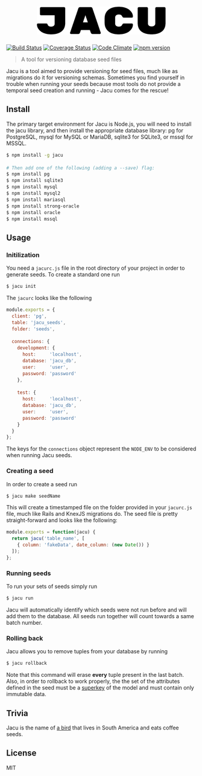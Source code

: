 <h1 align="center">
	<br>
	<img src="./logo.png" alt="Polyjuice">
	<br>
</h1>

[![Build Status](https://travis-ci.org/brenolf/jacu.svg)](https://travis-ci.org/brenolf/jacu)
[![Coverage Status](https://coveralls.io/repos/github/brenolf/jacu/badge.svg?branch=master)](https://coveralls.io/github/brenolf/jacu?branch=master)
[![Code Climate](https://codeclimate.com/github/brenolf/jacu/badges/gpa.svg)](https://codeclimate.com/github/brenolf/jacu)
[![npm version](https://badge.fury.io/js/jacu.svg)](http://badge.fury.io/js/jacu)
> A tool for versioning database seed files

Jacu is a tool aimed to provide versioning for seed files, much like as migrations do it for versioning schemas. Sometimes you find yourself in trouble when running your seeds because most tools do not provide a temporal seed creation and running - Jacu comes for the rescue!

## Install

The primary target environment for Jacu is Node.js, you will need to install the jacu library, and then install the appropriate database library: pg for PostgreSQL, mysql for MySQL or MariaDB, sqlite3 for SQLite3, or mssql for MSSQL.

```sh
$ npm install -g jacu

# Then add one of the following (adding a --save) flag:
$ npm install pg
$ npm install sqlite3
$ npm install mysql
$ npm install mysql2
$ npm install mariasql
$ npm install strong-oracle
$ npm install oracle
$ npm install mssql
```

## Usage

### Initilization

You need a `jacurc.js` file in the root directory of your project in order to generate seeds. To create a standard one run

```sh
$ jacu init
```

The `jacurc` looks like the following

```js
module.exports = {
  client: 'pg',
  table: 'jacu_seeds',
  folder: 'seeds',

  connections: {
    development: {
      host:     'localhost',
      database: 'jacu_db',
      user:     'user',
      password: 'password'
    },

    test: {
      host:     'localhost',
      database: 'jacu_db',
      user:     'user',
      password: 'password'
    }
  }
};
```

The keys for the `connections` object represent the `NODE_ENV` to be considered when running Jacu seeds.

### Creating a seed

In order to create a seed run

```sh
$ jacu make seedName
```

This will create a timestamped file on the folder provided in your `jacurc.js` file, much like Rails and KnexJS migrations do. The seed file is pretty straight-forward and looks like the following:

```js
module.exports = function(jacu) {
  return jacu('table_name', [
    { column: 'fakeData', date_column: (new Date()) }
  ]);
};
```

### Running seeds

To run your sets of seeds simply run

```sh
$ jacu run
```

Jacu will automatically identify which seeds were not run before and will add them to the database. All seeds run together will count towards a same batch number.

### Rolling back

Jacu allows you to remove tuples from your database by running

```sh
$ jacu rollback
```

Note that this command will erase **every** tuple present in the last batch. Also, in order to rollback to work properly, the the set of the attributes defined in the seed must be a [superkey](https://en.wikipedia.org/wiki/Superkey) of the model and must contain only immutable data.

## Trivia

Jacu is the name of [a bird](https://en.wikipedia.org/wiki/Rusty-margined_guan) that lives in South America and eats coffee seeds.

## License
MIT
